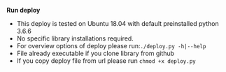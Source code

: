 
**Run deploy**

* This deploy is tested on Ubuntu 18.04 with default preinstalled python 3.6.6
* No specific library installations required.
* For overview options of deploy please run:`./deploy.py -h|--help`
* File already executable if you clone library from github
* If you copy deploy file from url please run `chmod +x deploy.py`
